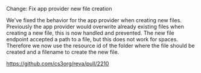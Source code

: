 Change: Fix app provider new file creation

We've fixed the behavior for the app provider when creating new files.
Previously the app provider would overwrite already existing files when creating a new file, this is now handled and prevented.
The new file endpoint accepted a path to a file, but this does not work for spaces. Therefore we now use the resource id of the folder where the file should be created and a filename to create the new file.

https://github.com/cs3org/reva/pull/2210
